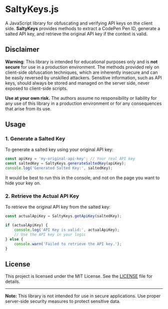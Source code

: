 # SaltyKeys.js

A JavaScript library for obfuscating and verifying API keys on the client side. **SaltyKeys** provides methods to extract a CodePen Pen ID, generate a salted API key, and retrieve the original API key if the context is valid.

## Disclaimer

**Warning**: This library is intended for educational purposes only and is **not secure** for use in a production environment. The methods provided rely on client-side obfuscation techniques, which are inherently insecure and can be easily reversed by unskilled attackers. Sensitive information, such as API keys, should always be stored and managed on the server side, never exposed to client-side scripts.

**Use at your own risk.** The authors assume no responsibility or liability for any use of this library in a production environment or for any consequences that arise from its use.

## Usage

### 1. Generate a Salted Key

To generate a salted key using your original API key:

```js
const apiKey = 'my-original-api-key'; // Your real API key
const saltedKey = SaltyKeys.generateSaltedKey(apiKey);
console.log('Generated Salted Key:', saltedKey);
```

It would be best to run this in the console, and not on the page you want to hide your key on.

### 2. Retrieve the Actual API Key

To retrieve the original API key from the salted key:

```js
const actualApiKey = SaltyKeys.getApiKey(saltedKey);

if (actualApiKey) {
    console.log('API Key is valid:', actualApiKey);
    // Use the API key in your logic
} else {
    console.warn('Failed to retrieve the API key.');
}
```

## License

This project is licensed under the MIT License. See the [LICENSE](LICENSE) file for details.

---

**Note:** This library is not intended for use in secure applications. Use proper server-side security measures to protect sensitive data.
